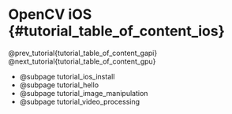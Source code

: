 OpenCV iOS {#tutorial_table_of_content_ios}
==========

@prev_tutorial{tutorial_table_of_content_gapi}
@next_tutorial{tutorial_table_of_content_gpu}

-   @subpage tutorial_ios_install
-   @subpage tutorial_hello
-   @subpage tutorial_image_manipulation
-   @subpage tutorial_video_processing
